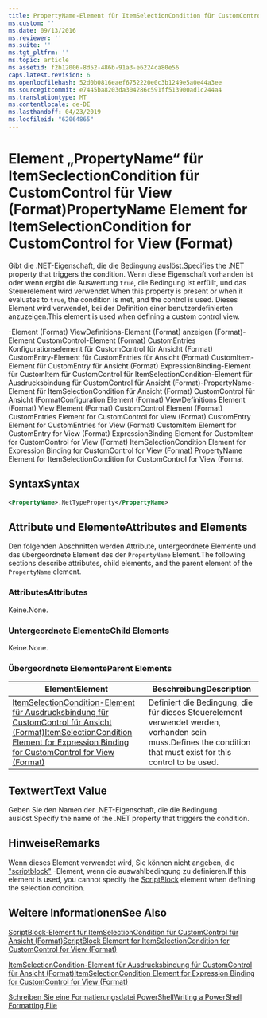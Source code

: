 ```yaml
---
title: PropertyName-Element für ItemSelectionCondition für CustomControl für Ansicht (Format) | Microsoft-Dokumentation
ms.custom: ''
ms.date: 09/13/2016
ms.reviewer: ''
ms.suite: ''
ms.tgt_pltfrm: ''
ms.topic: article
ms.assetid: f2b12006-8d52-486b-91a3-e6224ca80e56
caps.latest.revision: 6
ms.openlocfilehash: 52d0b0816eaef6752220e0c3b1249e5a0e44a3ee
ms.sourcegitcommit: e7445ba8203da304286c591ff513900ad1c244a4
ms.translationtype: MT
ms.contentlocale: de-DE
ms.lasthandoff: 04/23/2019
ms.locfileid: "62064865"
---
```

# <a name="propertyname-element-for-itemselectioncondition-for-customcontrol-for-view-format"></a><span data-ttu-id="9b4e6-102">Element „PropertyName“ für ItemSeclectionCondition für CustomControl für View (Format)</span><span class="sxs-lookup"><span data-stu-id="9b4e6-102">PropertyName Element for ItemSelectionCondition for CustomControl for View (Format)</span></span>

<span data-ttu-id="9b4e6-103">Gibt die .NET-Eigenschaft, die die Bedingung auslöst.</span><span class="sxs-lookup"><span data-stu-id="9b4e6-103">Specifies the .NET property that triggers the condition.</span></span> <span data-ttu-id="9b4e6-104">Wenn diese Eigenschaft vorhanden ist oder wenn ergibt die Auswertung `true`, die Bedingung ist erfüllt, und das Steuerelement wird verwendet.</span><span class="sxs-lookup"><span data-stu-id="9b4e6-104">When this property is present or when it evaluates to `true`, the condition is met, and the control is used.</span></span> <span data-ttu-id="9b4e6-105">Dieses Element wird verwendet, bei der Definition einer benutzerdefinierten anzuzeigen.</span><span class="sxs-lookup"><span data-stu-id="9b4e6-105">This element is used when defining a custom control view.</span></span>

<span data-ttu-id="9b4e6-106">-Element (Format) ViewDefinitions-Element (Format) anzeigen (Format)-Element CustomControl-Element (Format) CustomEntries Konfigurationselement für CustomControl für Ansicht (Format) CustomEntry-Element für CustomEntries für Ansicht (Format) CustomItem-Element für CustomEntry für Ansicht (Format) ExpressionBinding-Element für CustomItem für CustomControl für ItemSelectionCondition-Element für Ausdrucksbindung für CustomControl für Ansicht (Format)-PropertyName-Element für ItemSelectionCondition für Ansicht (Format) CustomControl für Ansicht (Format</span><span class="sxs-lookup"><span data-stu-id="9b4e6-106">Configuration Element (Format) ViewDefinitions Element (Format) View Element (Format) CustomControl Element (Format) CustomEntries Element for CustomControl for View (Format) CustomEntry Element for CustomEntries for View (Format) CustomItem Element for CustomEntry for View (Format) ExpressionBinding Element for CustomItem for CustomControl for View (Format) ItemSelectionCondition Element for Expression Binding for CustomControl for View (Format) PropertyName Element for ItemSelectionCondition for CustomControl for View (Format</span></span>

## <a name="syntax"></a><span data-ttu-id="9b4e6-107">Syntax</span><span class="sxs-lookup"><span data-stu-id="9b4e6-107">Syntax</span></span>

```xml
<PropertyName>.NetTypeProperty</PropertyName>
```

## <a name="attributes-and-elements"></a><span data-ttu-id="9b4e6-108">Attribute und Elemente</span><span class="sxs-lookup"><span data-stu-id="9b4e6-108">Attributes and Elements</span></span>

<span data-ttu-id="9b4e6-109">Den folgenden Abschnitten werden Attribute, untergeordnete Elemente und das übergeordnete Element des der `PropertyName` Element.</span><span class="sxs-lookup"><span data-stu-id="9b4e6-109">The following sections describe attributes, child elements, and the parent element of the `PropertyName` element.</span></span>

### <a name="attributes"></a><span data-ttu-id="9b4e6-110">Attributes</span><span class="sxs-lookup"><span data-stu-id="9b4e6-110">Attributes</span></span>

<span data-ttu-id="9b4e6-111">Keine.</span><span class="sxs-lookup"><span data-stu-id="9b4e6-111">None.</span></span>

### <a name="child-elements"></a><span data-ttu-id="9b4e6-112">Untergeordnete Elemente</span><span class="sxs-lookup"><span data-stu-id="9b4e6-112">Child Elements</span></span>

<span data-ttu-id="9b4e6-113">Keine.</span><span class="sxs-lookup"><span data-stu-id="9b4e6-113">None.</span></span>

### <a name="parent-elements"></a><span data-ttu-id="9b4e6-114">Übergeordnete Elemente</span><span class="sxs-lookup"><span data-stu-id="9b4e6-114">Parent Elements</span></span>

|<span data-ttu-id="9b4e6-115">Element</span><span class="sxs-lookup"><span data-stu-id="9b4e6-115">Element</span></span>|<span data-ttu-id="9b4e6-116">Beschreibung</span><span class="sxs-lookup"><span data-stu-id="9b4e6-116">Description</span></span>|
|-------------|-----------------|
|[<span data-ttu-id="9b4e6-117">ItemSelectionCondition-Element für Ausdrucksbindung für CustomControl für Ansicht (Format)</span><span class="sxs-lookup"><span data-stu-id="9b4e6-117">ItemSelectionCondition Element for Expression Binding for CustomControl for View (Format)</span></span>](./itemselectioncondition-element-for-expressionbinding-for-customcontrol-format.md)|<span data-ttu-id="9b4e6-118">Definiert die Bedingung, die für dieses Steuerelement verwendet werden, vorhanden sein muss.</span><span class="sxs-lookup"><span data-stu-id="9b4e6-118">Defines the condition that must exist for this control to be used.</span></span>|

## <a name="text-value"></a><span data-ttu-id="9b4e6-119">Textwert</span><span class="sxs-lookup"><span data-stu-id="9b4e6-119">Text Value</span></span>

<span data-ttu-id="9b4e6-120">Geben Sie den Namen der .NET-Eigenschaft, die die Bedingung auslöst.</span><span class="sxs-lookup"><span data-stu-id="9b4e6-120">Specify the name of the .NET property that triggers the condition.</span></span>

## <a name="remarks"></a><span data-ttu-id="9b4e6-121">Hinweise</span><span class="sxs-lookup"><span data-stu-id="9b4e6-121">Remarks</span></span>

<span data-ttu-id="9b4e6-122">Wenn dieses Element verwendet wird, Sie können nicht angeben, die ["scriptblock"](./scriptblock-element-for-itemselectioncondition-for-customcontrol-for-view-format.md) -Element, wenn die auswahlbedingung zu definieren.</span><span class="sxs-lookup"><span data-stu-id="9b4e6-122">If this element is used, you cannot specify the [ScriptBlock](./scriptblock-element-for-itemselectioncondition-for-customcontrol-for-view-format.md) element when defining the selection condition.</span></span>

## <a name="see-also"></a><span data-ttu-id="9b4e6-123">Weitere Informationen</span><span class="sxs-lookup"><span data-stu-id="9b4e6-123">See Also</span></span>

[<span data-ttu-id="9b4e6-124">ScriptBlock-Element für ItemSelectionCondition für CustomControl für Ansicht (Format)</span><span class="sxs-lookup"><span data-stu-id="9b4e6-124">ScriptBlock Element for ItemSelectionCondition for CustomControl for View (Format)</span></span>](./scriptblock-element-for-itemselectioncondition-for-customcontrol-for-view-format.md)

[<span data-ttu-id="9b4e6-125">ItemSelectionCondition-Element für Ausdrucksbindung für CustomControl für Ansicht (Format)</span><span class="sxs-lookup"><span data-stu-id="9b4e6-125">ItemSelectionCondition Element for Expression Binding for CustomControl for View (Format)</span></span>](./itemselectioncondition-element-for-expressionbinding-for-customcontrol-format.md)

[<span data-ttu-id="9b4e6-126">Schreiben Sie eine Formatierungsdatei PowerShell</span><span class="sxs-lookup"><span data-stu-id="9b4e6-126">Writing a PowerShell Formatting File</span></span>](./writing-a-powershell-formatting-file.md)

